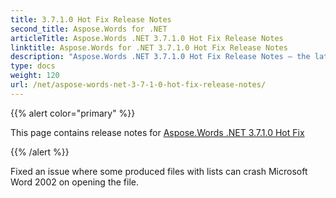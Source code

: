 ```yaml
---
title: 3.7.1.0 Hot Fix Release Notes
second_title: Aspose.Words for .NET
articleTitle: Aspose.Words .NET 3.7.1.0 Hot Fix Release Notes
linktitle: Aspose.Words for .NET 3.7.1.0 Hot Fix Release Notes
description: "Aspose.Words .NET 3.7.1.0 Hot Fix Release Notes – the latest updates and fixes."
type: docs
weight: 120
url: /net/aspose-words-net-3-7-1-0-hot-fix-release-notes/
---
```


{{% alert color="primary" %}}

This page contains release notes for [Aspose.Words .NET 3.7.1.0 Hot Fix](https://downloads.aspose.com/words/net/new-releases/aspose.words-.net-3.7.1.0-hot-fix/)

{{% /alert %}}

Fixed an issue where some produced files with lists can crash Microsoft Word 2002 on opening the file.

